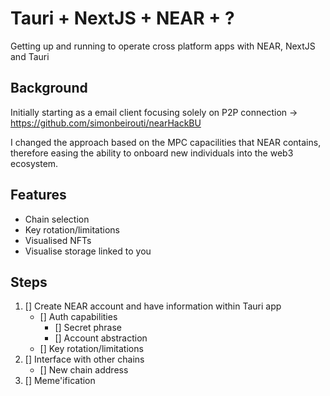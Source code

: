 # Tauri + NextJS + NEAR + ?

Getting up and running to operate cross platform apps with NEAR, NextJS and Tauri

## Background

Initially starting as a email client focusing solely on P2P connection -> https://github.com/simonbeirouti/nearHackBU

I changed the approach based on the MPC capacilities that NEAR contains, therefore easing the ability to onboard new individuals into the web3 ecosystem. 

## Features

- Chain selection
- Key rotation/limitations
- Visualised NFTs
- Visualise storage linked to you

## Steps

1. [] Create NEAR account and have information within Tauri app
    - [] Auth capabilities
        - [] Secret phrase
        - [] Account abstraction
    - [] Key rotation/limitations
2. [] Interface with other chains
    - [] New chain address
3. [] Meme'ification

